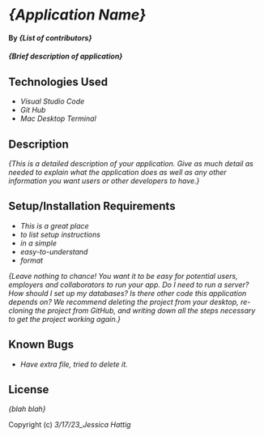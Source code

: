 # _{Application Name}_

#### By _**{List of contributors}**_

#### _{Brief description of application}_

## Technologies Used

* _Visual Studio Code_
* _Git Hub_
* _Mac Desktop Terminal_

## Description

_{This is a detailed description of your application. Give as much detail as needed to explain what the application does as well as any other information you want users or other developers to have.}_

## Setup/Installation Requirements

* _This is a great place_
* _to list setup instructions_
* _in a simple_
* _easy-to-understand_
* _format_

_{Leave nothing to chance! You want it to be easy for potential users, employers and collaborators to run your app. Do I need to run a server? How should I set up my databases? Is there other code this application depends on? We recommend deleting the project from your desktop, re-cloning the project from GitHub, and writing down all the steps necessary to get the project working again.}_

## Known Bugs

* _Have extra file, tried to delete it._


## License

_{blah blah}_

Copyright (c) _3/17/23_Jessica Hattig_